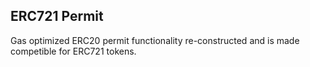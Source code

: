 ## ERC721 Permit

Gas optimized ERC20 permit functionality re-constructed and is made competible for ERC721 tokens.
